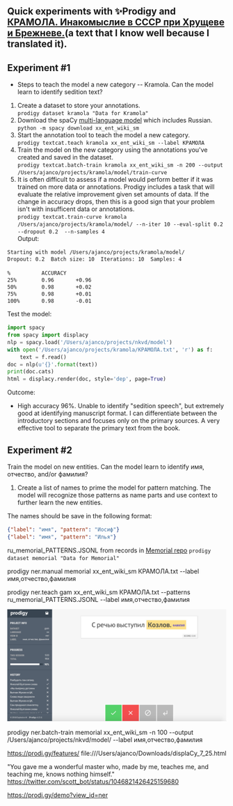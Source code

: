 ## Quick experiments with :sparkles:Prodigy and [КРАМОЛА. Инакомыслие в СССР при Хрущеве и Брежневе.](http://www.e-reading.club/bookreader.php/1034359/KRAMOLA._Inakomyslie_v_SSSR_pri_Hruscheve_i_Brezhneve..html)(a text that I know well because I translated it).
## Experiment #1
* Steps to teach the model a new category -- Kramola.  Can the model learn to identify sedition text? 
1. Create a dataset to store your annotations. <br>
  `prodigy dataset kramola "Data for Kramola"`
1. Download the spaCy [multi-language model](https://spacy.io/models/xx) which includes Russian. <br>
  `python -m spacy download xx_ent_wiki_sm`
1. Start the annotation tool to teach the model a new category.<br>
  `prodigy textcat.teach kramola xx_ent_wiki_sm --label КРАМОЛА`
1. Train the model on the new category using the annotations you've created and saved in the dataset.<br>
  `prodigy textcat.batch-train kramola xx_ent_wiki_sm -n 200 --output /Users/ajanco/projects/kramola/model/train-curve`
1. It is often difficult to assess if a model would perform better if it was trained on more data or annotations.  Prodigy includes a task that will evaluate the relative improvement given set amounts of data.  If the change in accuracy drops, then this is a good sign that your problem isn't with insufficent data or annotations. <br>
  `prodigy textcat.train-curve kramola /Users/ajanco/projects/kramola/model/ --n-iter 10 --eval-split 0.2 --dropout 0.2  --n-samples 4`<br>
Output:<br>
```
Starting with model /Users/ajanco/projects/kramola/model/ 
Dropout: 0.2  Batch size: 10  Iterations: 10  Samples: 4 

%          ACCURACY 
25%        0.96       +0.96 
50%        0.98       +0.02 
75%        0.98       +0.01 
100%       0.98       -0.01 
```

Test the model: 
```python
import spacy
from spacy import displacy
nlp = spacy.load('/Users/ajanco/projects/nkvd/model')
with open('/Users/ajanco/projects/kramola/КРАМОЛА.txt', 'r') as f:
    text = f.read()
doc = nlp(u'{}'.format(text))
print(doc.cats)
html = displacy.render(doc, style='dep', page=True)
```

Outcome:
- High accuracy 96%.  Unable to identify "sedition speech", but extremely good at identifying manuscript format.  I can differentiate between the introductory sections and focuses only on the primary sources.  A very effective tool to separate the primary text from the book.

## Experiment #2
Train the model on new entities.  Can the model learn to identify имя, отчество, and/or фамилия?

1. Create a list of names to prime the model for pattern matching.  The model will recognize those patterns as name parts and use context to further learn the new entities.   

The names should be save in the following format:
```json
{"label": "имя", "pattern": "Иосиф"} 
{"label": "имя", "pattern": "Илья"} 
```
ru_memorial_PATTERNS.JSONL from records in [Memorial repo](https://github.com/MemorialInternational/nkvd)
`prodigy dataset memorial "Data for Memorial"`

prodigy ner.manual memorial xx_ent_wiki_sm КРАМОЛА.txt --label имя,отчество,фамилия

prodigy ner.teach gam xx_ent_wiki_sm КРАМОЛА.txt --patterns ru_memorial_PATTERNS.JSONL --label имя,отчество,фамилия

![alt text](https://github.com/apjanco/HSE-BOPOHOBO/blob/master/kramola2.jpeg "A simple neural network")

prodigy ner.batch-train memorial xx_ent_wiki_sm -n 100 --output /Users/ajanco/projects/nkvd/model/ --label имя,отчество,фамилия

https://prodi.gy/features/
file:///Users/ajanco/Downloads/displaCy_7_25.html


"You gave me a wonderful master who, made by me, teaches me, and teaching me, knows nothing himself." https://twitter.com/scott_bot/status/1046821426425159680

https://prodi.gy/demo?view_id=ner
